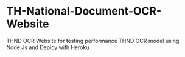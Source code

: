 # TH-National-Document-OCR-Website
THND OCR Website for testing performance THND OCR model using Node.Js and Deploy with Heroku
